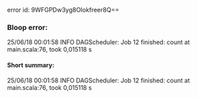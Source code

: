 error id: 9WFGPDw3yg8OIokfreer8Q==
### Bloop error:

25/06/18 00:01:58 INFO DAGScheduler: Job 12 finished: count at main.scala:76, took 0,015118 s
#### Short summary: 

25/06/18 00:01:58 INFO DAGScheduler: Job 12 finished: count at main.scala:76, took 0,015118 s